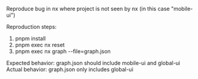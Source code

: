 
Reproduce bug in nx where project is not seen by nx (in this case "mobile-ui")

Reproduction steps:
1) pnpm install
2) pnpm exec nx reset
3) pnpm exec nx graph --file=graph.json

Expected behavior: graph.json should include mobile-ui and global-ui
Actual behavior: graph.json only includes global-ui
